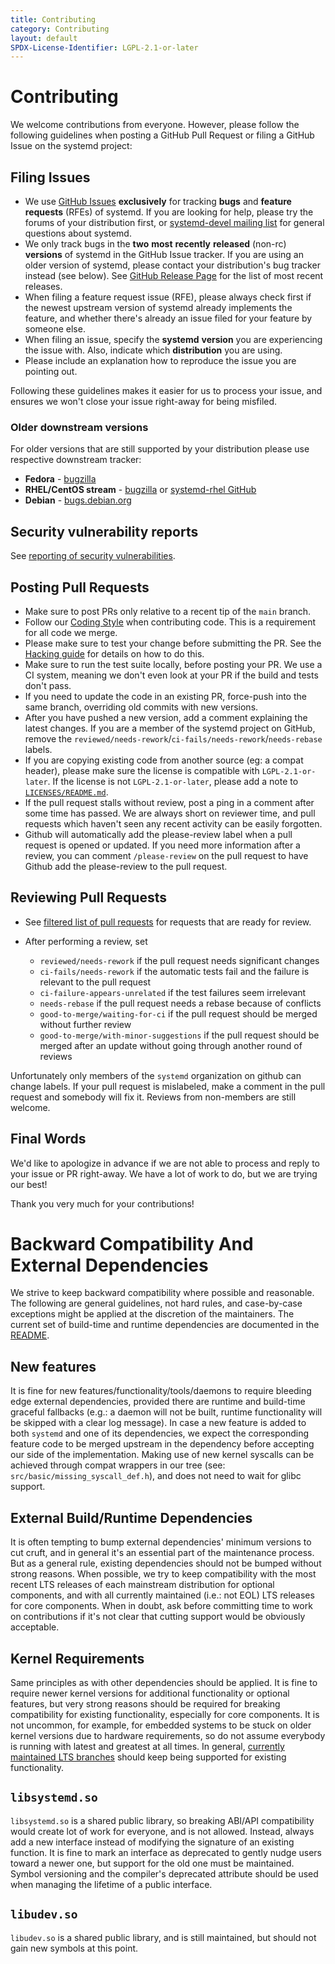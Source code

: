 ```yaml
---
title: Contributing
category: Contributing
layout: default
SPDX-License-Identifier: LGPL-2.1-or-later
---
```


# Contributing

We welcome contributions from everyone. However, please follow the following guidelines when posting a GitHub Pull Request or filing a GitHub Issue on the systemd project:

## Filing Issues

* We use [GitHub Issues](https://github.com/systemd/systemd/issues) **exclusively** for tracking **bugs** and **feature** **requests** (RFEs) of systemd. If you are looking for help, please try the forums of your distribution first, or [systemd-devel mailing list](https://lists.freedesktop.org/mailman/listinfo/systemd-devel) for general questions about systemd.
* We only track bugs in the **two** **most** **recently** **released** (non-rc) **versions** of systemd in the GitHub Issue tracker. If you are using an older version of systemd, please contact your distribution's bug tracker instead (see below). See [GitHub Release Page](https://github.com/systemd/systemd/releases) for the list of most recent releases.
* When filing a feature request issue (RFE), please always check first if the newest upstream version of systemd already implements the feature, and whether there's already an issue filed for your feature by someone else.
* When filing an issue, specify the **systemd** **version** you are experiencing the issue with. Also, indicate which **distribution** you are using.
* Please include an explanation how to reproduce the issue you are pointing out.

Following these guidelines makes it easier for us to process your issue, and ensures we won't close your issue right-away for being misfiled.

### Older downstream versions

For older versions that are still supported by your distribution please use respective downstream tracker:

* **Fedora** - [bugzilla](https://bugzilla.redhat.com/enter_bug.cgi?product=Fedora&component=systemd)
* **RHEL/CentOS stream** - [bugzilla](https://bugzilla.redhat.com/) or [systemd-rhel GitHub](https://github.com/redhat-plumbers)
* **Debian** - [bugs.debian.org](https://bugs.debian.org/cgi-bin/pkgreport.cgi?pkg=systemd)

## Security vulnerability reports

See [reporting of security vulnerabilities](SECURITY.md).

## Posting Pull Requests

* Make sure to post PRs only relative to a recent tip of the `main` branch.
* Follow our [Coding Style](CODING_STYLE.md) when contributing code. This is a requirement for all code we merge.
* Please make sure to test your change before submitting the PR. See the [Hacking guide](HACKING.md) for details on how to do this.
* Make sure to run the test suite locally, before posting your PR. We use a CI system, meaning we don't even look at your PR if the build and tests don't pass.
* If you need to update the code in an existing PR, force-push into the same branch, overriding old commits with new versions.
* After you have pushed a new version, add a comment explaining the latest changes. If you are a member of the systemd project on GitHub, remove the `reviewed/needs-rework`/`ci-fails/needs-rework`/`needs-rebase` labels.
* If you are copying existing code from another source (eg: a compat header), please make sure the license is compatible with `LGPL-2.1-or-later`. If the license is not `LGPL-2.1-or-later`, please add a note to [`LICENSES/README.md`](https://github.com/systemd/systemd/blob/main/LICENSES/README.md).
* If the pull request stalls without review, post a ping in a comment after some time has passed. We are always short on reviewer time, and pull requests which haven't seen any recent activity can be easily forgotten.
* Github will automatically add the please-review label when a pull request is opened or updated. If you need
more information after a review, you can comment `/please-review` on the pull request to have Github add the
please-review to the pull request.

## Reviewing Pull Requests

* See [filtered list of pull requests](https://github.com/systemd/systemd/pulls?q=is%3Aopen+is%3Apr+-label%3A%22reviewed%2Fneeds-rework+%F0%9F%94%A8%22+-label%3Aneeds-rebase+-label%3Agood-to-merge%2Fwith-minor-suggestions+-label%3A%22good-to-merge%2Fwaiting-for-ci+%F0%9F%91%8D%22+-label%3Apostponed+-label%3A%22needs-reporter-feedback+%E2%9D%93%22+-label%3A%22dont-merge+%F0%9F%92%A3%22+-label%3A%22ci-fails%2Fneeds-rework+%F0%9F%94%A5%22+sort%3Aupdated-desc) for requests that are ready for review.
* After performing a review, set

  * `reviewed/needs-rework` if the pull request needs significant changes
  * `ci-fails/needs-rework` if the automatic tests fail and the failure is relevant to the pull request
  * `ci-failure-appears-unrelated` if the test failures seem irrelevant
  * `needs-rebase` if the pull request needs a rebase because of conflicts
  * `good-to-merge/waiting-for-ci` if the pull request should be merged without further review
  * `good-to-merge/with-minor-suggestions` if the pull request should be merged after an update without going through another round of reviews

Unfortunately only members of the `systemd` organization on github can change labels.
If your pull request is mislabeled, make a comment in the pull request and somebody will fix it.
Reviews from non-members are still welcome.

## Final Words

We'd like to apologize in advance if we are not able to process and reply to your issue or PR right-away. We have a lot of work to do, but we are trying our best!

Thank you very much for your contributions!

# Backward Compatibility And External Dependencies

We strive to keep backward compatibility where possible and reasonable. The following are general guidelines, not hard
rules, and case-by-case exceptions might be applied at the discretion of the maintainers. The current set of build-time
and runtime dependencies are documented in the [README](https://github.com/systemd/systemd/blob/main/README).

## New features

It is fine for new features/functionality/tools/daemons to require bleeding edge external dependencies, provided there
are runtime and build-time graceful fallbacks (e.g.: a daemon will not be built, runtime functionality will be skipped with a clear log message).
In case a new feature is added to both `systemd` and one of its dependencies, we expect the corresponding feature code to
be merged upstream in the dependency before accepting our side of the implementation.
Making use of new kernel syscalls can be achieved through compat wrappers in our tree (see: `src/basic/missing_syscall_def.h`),
and does not need to wait for glibc support.

## External Build/Runtime Dependencies

It is often tempting to bump external dependencies' minimum versions to cut cruft, and in general it's an essential part
of the maintenance process. But as a general rule, existing dependencies should not be bumped without strong
reasons. When possible, we try to keep compatibility with the most recent LTS releases of each mainstream distribution
for optional components, and with all currently maintained (i.e.: not EOL) LTS releases for core components. When in
doubt, ask before committing time to work on contributions if it's not clear that cutting support would be obviously
acceptable.

## Kernel Requirements

Same principles as with other dependencies should be applied. It is fine to require newer kernel versions for additional
functionality or optional features, but very strong reasons should be required for breaking compatibility for existing
functionality, especially for core components. It is not uncommon, for example, for embedded systems to be stuck on older
kernel versions due to hardware requirements, so do not assume everybody is running with latest and greatest at all times.
In general, [currently maintained LTS branches](https://www.kernel.org/category/releases.html) should keep being supported
for existing functionality.

## `libsystemd.so`

`libsystemd.so` is a shared public library, so breaking ABI/API compatibility would create lot of work for everyone, and is not allowed. Instead, always add a new interface instead of modifying
the signature of an existing function. It is fine to mark an interface as deprecated to gently nudge users toward a newer one,
but support for the old one must be maintained.
Symbol versioning and the compiler's deprecated attribute should be used when managing the lifetime of a public interface.

## `libudev.so`

`libudev.so` is a shared public library, and is still maintained, but should not gain new symbols at this point.
